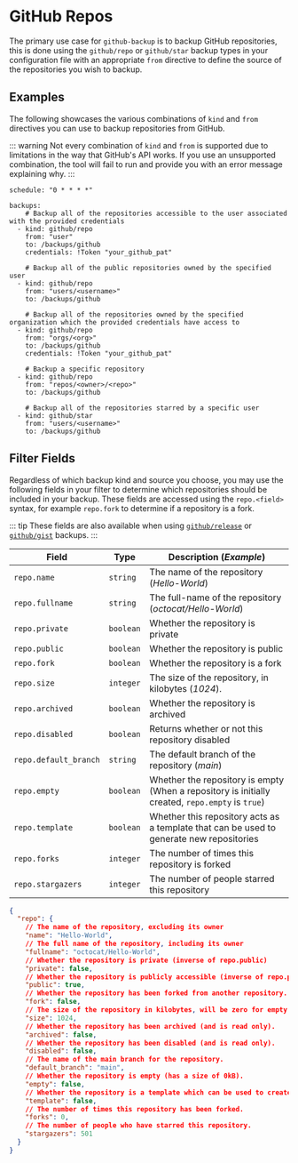 # GitHub Repos
The primary use case for `github-backup` is to backup GitHub repositories,
this is done using the `github/repo` or `github/star` backup types in your
configuration file with an appropriate `from` directive to define the source
of the repositories you wish to backup.

## Examples
The following showcases the various combinations of `kind` and `from` directives
you can use to backup repositories from GitHub.

::: warning
Not every combination of `kind` and `from` is supported due to limitations in
the way that GitHub's API works. If you use an unsupported combination, the tool
will fail to run and provide you with an error message explaining why.
:::

```yaml{5-6,11-12,16-17,22-23,27-28} title="config.yaml"
schedule: "0 * * * *"

backups:
    # Backup all of the repositories accessible to the user associated with the provided credentials
  - kind: github/repo
    from: "user"
    to: /backups/github
    credentials: !Token "your_github_pat"

    # Backup all of the public repositories owned by the specified user
  - kind: github/repo
    from: "users/<username>"
    to: /backups/github

    # Backup all of the repositories owned by the specified organization which the provided credentials have access to
  - kind: github/repo
    from: "orgs/<org>"
    to: /backups/github
    credentials: !Token "your_github_pat"

    # Backup a specific repository
  - kind: github/repo
    from: "repos/<owner>/<repo>"
    to: /backups/github

    # Backup all of the repositories starred by a specific user
  - kind: github/star
    from: "users/<username>"
    to: /backups/github
```

## Filter Fields
Regardless of which backup kind and source you choose, you may use the following fields
in your filter to determine which repositories should be included in your backup. These fields
are accessed using the `repo.<field>` syntax, for example `repo.fork` to determine if a repository
is a fork.

::: tip
These fields are also available when using [`github/release`](./release.md) or [`github/gist`](./gist.md) backups.
:::


| Field                  | Type       | Description (_Example_)                                                                            |
|------------------------|------------|----------------------------------------------------------------------------------------------------|
| `repo.name`            | `string`   | The name of the repository (_Hello-World_)                                                         |
| `repo.fullname`        | `string`   | The full-name of the repository (_octocat/Hello-World_)                                            |
| `repo.private`         | `boolean`  | Whether the repository is private                                                                  |
| `repo.public`          | `boolean`  | Whether the repository is public                                                                   |
| `repo.fork`            | `boolean`  | Whether the repository is a fork                                                                   |
| `repo.size`            | `integer`  | The size of the repository, in kilobytes (_1024_).                                                 |
| `repo.archived`        | `boolean`  | Whether the repository is archived                                                                 |
| `repo.disabled`        | `boolean`  | Returns whether or not this repository disabled                                                    |
| `repo.default_branch`  | `string`   | The default branch of the repository (_main_)                                                      |
| `repo.empty`           | `boolean`  | Whether the repository is empty (When a repository is initially created, `repo.empty` is `true`)   |
| `repo.template`        | `boolean`  | Whether this repository acts as a template that can be used to generate new repositories           |
| `repo.forks`           | `integer`  | The number of times this repository is forked                                                      |
| `repo.stargazers`      | `integer`  | The number of people starred this repository                                                       |

```json
{
  "repo": {
    // The name of the repository, excluding its owner
    "name": "Hello-World",
    // The full name of the repository, including its owner
    "fullname": "octocat/Hello-World",
    // Whether the repository is private (inverse of repo.public)
    "private": false,
    // Whether the repository is publicly accessible (inverse of repo.private)
    "public": true,
    // Whether the repository has been forked from another repository.
    "fork": false,
    // The size of the repository in kilobytes, will be zero for empty repositories.
    "size": 1024,
    // Whether the repository has been archived (and is read only).
    "archived": false,
    // Whether the repository has been disabled (and is read only).
    "disabled": false,
    // The name of the main branch for the repository.
    "default_branch": "main",
    // Whether the repository is empty (has a size of 0kB).
    "empty": false,
    // Whether the repository is a template which can be used to create new repositories.
    "template": false,
    // The number of times this repository has been forked.
    "forks": 0,
    // The number of people who have starred this repository.
    "stargazers": 501
  }
}
```